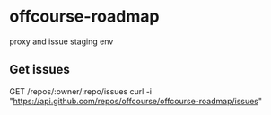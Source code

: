 # offcourse-roadmap
proxy and issue staging env

## Get issues

GET /repos/:owner/:repo/issues
curl -i "https://api.github.com/repos/offcourse/offcourse-roadmap/issues"
